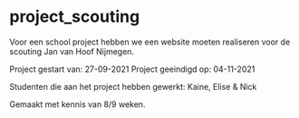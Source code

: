 # project_scouting
Voor een school project hebben we een website moeten realiseren voor de scouting Jan van Hoof Nijmegen. 

Project gestart van: 27-09-2021
Project geeindigd op: 04-11-2021

Studenten die aan het project hebben gewerkt: Kaine, Elise & Nick

Gemaakt met kennis van 8/9 weken.
